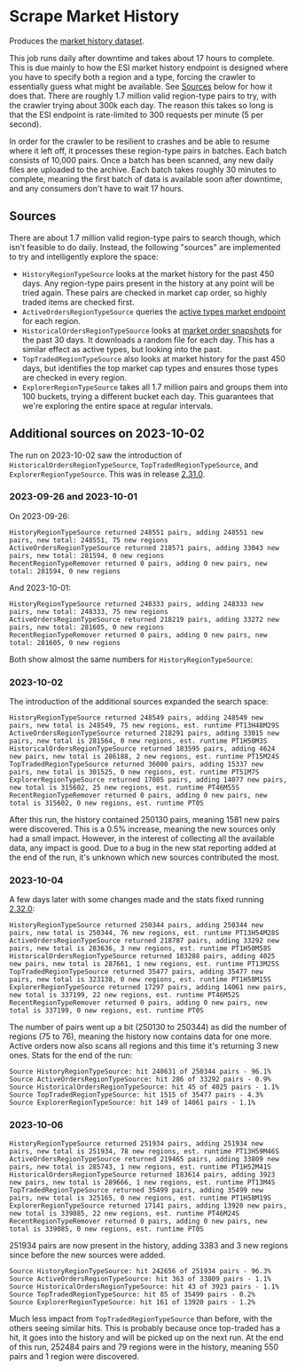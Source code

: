 # Scrape Market History

Produces the [market history dataset](../datasets/market-history.md).

This job runs daily after downtime and takes about 17 hours to complete.
This is due mainly to how the ESI market history endpoint is designed where you have to specify both a region and a type,
forcing the crawler to essentially guess what might be available.
See [Sources](#sources) below for how it does that.
There are roughly 1.7 million valid region-type pairs to try, with the crawler trying about 300k each day.
The reason this takes so long is that the ESI endpoint is rate-limited to 300 requests per minute (5 per second).

In order for the crawler to be resilient to crashes and be able to resume where it left off,
it processes these region-type pairs in batches.
Each batch consists of 10,000 pairs.
Once a batch has been scanned, any new daily files are uploaded to the archive.
Each batch takes roughly 30 minutes to complete, meaning the first batch of data is available soon after downtime,
and any consumers don't have to wait 17 hours.

## Sources
There are about 1.7 million valid region-type pairs to search though, which isn't feasible to do daily.
Instead, the following "sources" are implemented to try and intelligently explore the space:

* `HistoryRegionTypeSource` looks at the market history for the past 450 days. Any region-type pairs present in the history at any point will be tried again. These pairs are checked in market cap order, so highly traded items are checked first.
* `ActiveOrdersRegionTypeSource` queries the [active types market endpoint](https://esi.evetech.net/ui/#/operations/Market/get_markets_region_id_types) for each region.
* `HistoricalOrdersRegionTypeSource` looks at [market order snapshots](../datasets/market-orders.md) for the past 30 days. It downloads a random file for each day. This has a similar effect as active types, but looking into the past. 
* `TopTradedRegionTypeSource` also looks at market history for the past 450 days, but identifies the top market cap types and ensures those types are checked in every region.
* `ExplorerRegionTypeSource` takes all 1.7 million pairs and groups them into 100 buckets, trying a different bucket each day. This guarantees that we're exploring the entire space at regular intervals.

## Additional sources on 2023-10-02
The run on 2023-10-02 saw the introduction of `HistoricalOrdersRegionTypeSource`, `TopTradedRegionTypeSource`, and `ExplorerRegionTypeSource`.
This was in release [2.31.0](https://github.com/autonomouslogic/eve-ref/releases/tag/2.31.0).

### 2023-09-26 and 2023-10-01
On 2023-09-26:
```
HistoryRegionTypeSource returned 248551 pairs, adding 248551 new pairs, new total: 248551, 75 new regions
ActiveOrdersRegionTypeSource returned 218571 pairs, adding 33043 new pairs, new total: 281594, 0 new regions
RecentRegionTypeRemover returned 0 pairs, adding 0 new pairs, new total: 281594, 0 new regions
```

And 2023-10-01:
```
HistoryRegionTypeSource returned 248333 pairs, adding 248333 new pairs, new total: 248333, 75 new regions
ActiveOrdersRegionTypeSource returned 218219 pairs, adding 33272 new pairs, new total: 281605, 0 new regions
RecentRegionTypeRemover returned 0 pairs, adding 0 new pairs, new total: 281605, 0 new regions
```

Both show almost the same numbers for `HistoryRegionTypeSource`:

### 2023-10-02
The introduction of the additional sources expanded the search space:
```
HistoryRegionTypeSource returned 248549 pairs, adding 248549 new pairs, new total is 248549, 75 new regions, est. runtime PT13H48M29S
ActiveOrdersRegionTypeSource returned 218291 pairs, adding 33015 new pairs, new total is 281564, 0 new regions, est. runtime PT1H50M3S
HistoricalOrdersRegionTypeSource returned 183595 pairs, adding 4624 new pairs, new total is 286188, 2 new regions, est. runtime PT15M24S
TopTradedRegionTypeSource returned 36000 pairs, adding 15337 new pairs, new total is 301525, 0 new regions, est. runtime PT51M7S
ExplorerRegionTypeSource returned 17085 pairs, adding 14077 new pairs, new total is 315602, 25 new regions, est. runtime PT46M55S
RecentRegionTypeRemover returned 0 pairs, adding 0 new pairs, new total is 315602, 0 new regions, est. runtime PT0S
```

After this run, the history contained 250130 pairs, meaning 1581 new pairs were discovered.
This is a 0.5% increase, meaning the new sources only had a small impact.
However, in the interest of collecting all the available data, any impact is good.
Due to a bug in the new stat reporting added at the end of the run, it's unknown which new sources contributed the most. 

### 2023-10-04
A few days later with some changes made and the stats fixed running [2.32.0](https://github.com/autonomouslogic/eve-ref/releases/tag/2.32.0):

```
HistoryRegionTypeSource returned 250344 pairs, adding 250344 new pairs, new total is 250344, 76 new regions, est. runtime PT13H54M28S
ActiveOrdersRegionTypeSource returned 218787 pairs, adding 33292 new pairs, new total is 283636, 3 new regions, est. runtime PT1H50M58S
HistoricalOrdersRegionTypeSource returned 183288 pairs, adding 4025 new pairs, new total is 287661, 1 new regions, est. runtime PT13M25S
TopTradedRegionTypeSource returned 35477 pairs, adding 35477 new pairs, new total is 323138, 0 new regions, est. runtime PT1H58M15S
ExplorerRegionTypeSource returned 17297 pairs, adding 14061 new pairs, new total is 337199, 22 new regions, est. runtime PT46M52S
RecentRegionTypeRemover returned 0 pairs, adding 0 new pairs, new total is 337199, 0 new regions, est. runtime PT0S
```

The number of pairs went up a bit (250130 to 250344) as did the number of regions (75 to 76),
meaning the history now contains data for one more.
Active orders now also scans all regions and this time it's returning 3 new ones.
Stats for the end of the run:

```
Source HistoryRegionTypeSource: hit 240631 of 250344 pairs - 96.1%
Source ActiveOrdersRegionTypeSource: hit 286 of 33292 pairs - 0.9%
Source HistoricalOrdersRegionTypeSource: hit 45 of 4025 pairs - 1.1%
Source TopTradedRegionTypeSource: hit 1515 of 35477 pairs - 4.3%
Source ExplorerRegionTypeSource: hit 149 of 14061 pairs - 1.1%
```

### 2023-10-06

```
HistoryRegionTypeSource returned 251934 pairs, adding 251934 new pairs, new total is 251934, 78 new regions, est. runtime PT13H59M46S
ActiveOrdersRegionTypeSource returned 219465 pairs, adding 33809 new pairs, new total is 285743, 1 new regions, est. runtime PT1H52M41S
HistoricalOrdersRegionTypeSource returned 183614 pairs, adding 3923 new pairs, new total is 289666, 1 new regions, est. runtime PT13M4S
TopTradedRegionTypeSource returned 35499 pairs, adding 35499 new pairs, new total is 325165, 0 new regions, est. runtime PT1H58M19S
ExplorerRegionTypeSource returned 17141 pairs, adding 13920 new pairs, new total is 339085, 22 new regions, est. runtime PT46M24S
RecentRegionTypeRemover returned 0 pairs, adding 0 new pairs, new total is 339085, 0 new regions, est. runtime PT0S
```

251934 pairs are now present in the history, adding 3383 and 3 new regions since before the new sources were added.

```
Source HistoryRegionTypeSource: hit 242656 of 251934 pairs - 96.3%
Source ActiveOrdersRegionTypeSource: hit 363 of 33809 pairs - 1.1%
Source HistoricalOrdersRegionTypeSource: hit 43 of 3923 pairs - 1.1%
Source TopTradedRegionTypeSource: hit 85 of 35499 pairs - 0.2%
Source ExplorerRegionTypeSource: hit 161 of 13920 pairs - 1.2%
```

Much less impact from `TopTradedRegionTypeSource` than before, with the others seeing similar hits.
This is probably because once top-traded has a hit, it goes into the history and will be picked up on the next run.
At the end of this run, 252484 pairs and 79 regions were in the history, meaning 550 pairs and 1 region were discovered.
